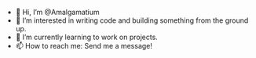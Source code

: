 - 👋 Hi, I’m @Amalgamatium
- 👀 I’m interested in writing code and building something from the ground up.
- 🌱 I’m currently learning to work on projects.
- 📫 How to reach me: Send me a message!
